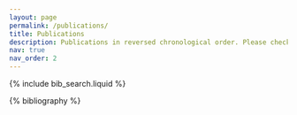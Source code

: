 ```yaml
---
layout: page
permalink: /publications/
title: Publications
description: Publications in reversed chronological order. Please check my <a href=https://scholar.google.com/citations?user=cLhZY44AAAAJ> Google Scholar</a> for an up-to-date list.
nav: true
nav_order: 2
---
```


<!-- _pages/publications.md -->

<!-- Bibsearch Feature -->

{% include bib_search.liquid %}

<div class="publications">

{% bibliography %}

</div>
